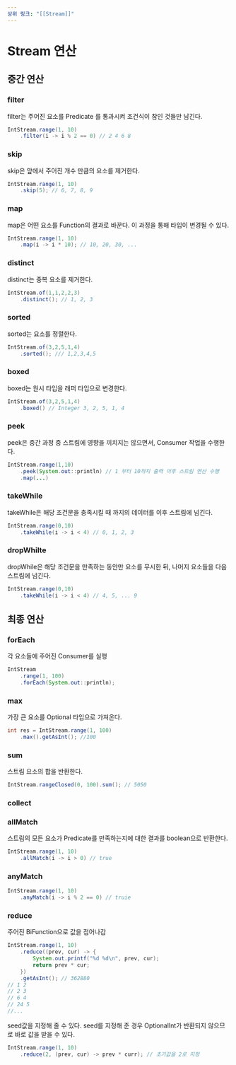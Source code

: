 ```yaml
---
상위 링크: "[[Stream]]"
---
```

# Stream 연산

## 중간 연산
### filter
filter는 주어진 요소를 Predicate 를 통과시켜 조건식이 참인 것들만 남긴다.
```java
IntStream.range(1, 10)
	.filter(i -> i % 2 == 0) // 2 4 6 8
```

### skip
skip은 앞에서 주어진 개수 만큼의 요소를 제거한다.
```java
IntStream.range(1, 10)
	.skip(5); // 6, 7, 8, 9
```

### map
map은 어떤 요소를 Function의 결과로 바꾼다. 이 과정을 통해 타입이 변경될 수 있다.
```java
IntStream.range(1, 10)
	.map(i -> i * 10); // 10, 20, 30, ...
```

### distinct
distinct는 중복 요소를 제거한다.
```java
IntStream.of(1,1,2,2,3)
	.distinct(); // 1, 2, 3
```

### sorted
sorted는 요소를 정렬한다.
```java
IntStream.of(3,2,5,1,4)
	.sorted(); /// 1,2,3,4,5
```

### boxed
boxed는 원시 타입을 래퍼 타입으로 변경한다.
```java
IntStream.of(3,2,5,1,4)
	.boxed() // Integer 3, 2, 5, 1, 4
```

### peek
peek은 중간 과정 중 스트림에 영향을 끼치지는 않으면서, Consumer 작업을 수행한다.
```java
IntStream.range(1,10)
	.peek(System.out::println) // 1 부터 10까지 출력 이후 스트림 연산 수행
	.map(...)
```

### takeWhile
takeWhile은 해당 조건문을 충족시킬 때 까지의 데이터를 이후 스트림에 넘긴다.
```java
IntStream.range(0,10)
	.takeWhile(i -> i < 4) // 0, 1, 2, 3
```

### dropWhilte
dropWhile은 해당 조건문을 만족하는 동안만 요소를 무시한 뒤, 나머지 요소들을 다음 스트림에 넘긴다.
```java
IntStream.range(0,10)
	.takeWhile(i -> i < 4) // 4, 5, ... 9
```


## 최종 연산
###  forEach
각 요소들에 주어진 Consumer를 실행
```java
IntStream
	.range(1, 100)
	.forEach(System.out::println);
```

### max
가장 큰 요소를 Optional 타입으로 가져온다.
```java
int res = IntStream.range(1, 100)
	.max().getAsInt(); //100
```

### sum
스트림 요소의 합을 반환한다.
```java
IntStream.rangeClosed(0, 100).sum(); // 5050
```

### collect

### allMatch
스트림의 모든 요소가 Predicate를 만족하는지에 대한 결과를 boolean으로 반환한다.
```java
IntStream.range(1, 10)
	.allMatch(i -> i > 0) // true
```

### anyMatch
```java
IntStream.range(1, 10)
	.anyMatch(i -> i % 2 == 0) // truie
```

### reduce
주어진 BiFunction으로 값을 접어나감
```java
IntStream.range(1, 10)
	.reduce((prev, cur) -> {
		System.out.printf("%d %d\n", prev, cur); 
		return prev * cur;
	})
	.getAsInt(); // 362880
// 1 2
// 2 3
// 6 4
// 24 5
//... 
```

seed값을 지정해 줄 수 있다. seed를 지정해 준 경우 OptionalInt가 반환되지 않으므로 바로 값을 받을 수 있다.
```java
IntStream.range(1, 10) 
	.reduce(2, (prev, cur) -> prev * curr); // 초기값을 2로 지정
```